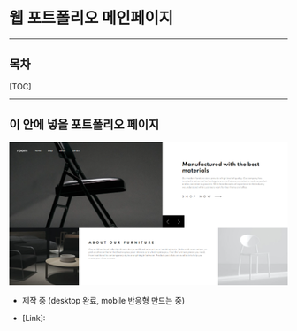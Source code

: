 # 웹 포트폴리오 메인페이지

---

## 목차

[TOC]

---

## 이 안에 넣을 포트폴리오 페이지

![이미지](.\screenshots\a.png)

- 제작 중 (desktop 완료, mobile 반응형 만드는 중)

- [Link]: 

  
